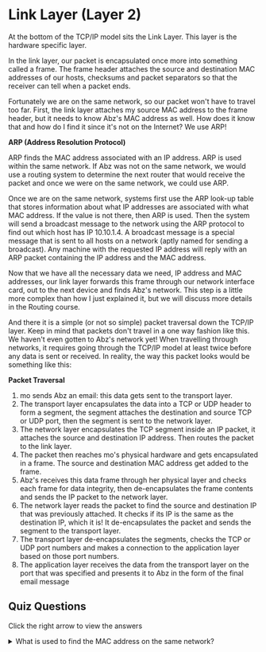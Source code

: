 # Link Layer (Layer 2)

At the bottom of the TCP/IP model sits the Link Layer. This layer is the hardware specific layer.

In the link layer, our packet is encapsulated once more into something called a frame. The frame header attaches the source and destination MAC addresses of our hosts, checksums and packet separators so that the receiver can tell when a packet ends. 

Fortunately we are on the same network, so our packet won't have to travel too far. First, the link layer attaches my source MAC address to the frame header, but it needs to know Abz's MAC address as well. How does it know that and how do I find it since it's not on the Internet? We use ARP!

<b>ARP (Address Resolution Protocol)</b>

ARP finds the MAC address associated with an IP address. ARP is used within the same network. If Abz was not on the same network, we would use a routing system to determine the next router that would receive the packet and once we were on the same network, we could use ARP. 

Once we are on the same network, systems first use the ARP look-up table that stores information about what IP addresses are associated with what MAC address. If the value is not there, then ARP is used. Then the system will send a broadcast message to the network using the ARP protocol to find out which host has IP 10.10.1.4. A broadcast message is a special message that is sent to all hosts on a network (aptly named for sending a broadcast). Any machine with the requested IP address will reply with an ARP packet containing the IP address and the MAC address.

Now that we have all the necessary data we need, IP address and MAC addresses, our link layer forwards this frame through our network interface card, out to the next device and finds Abz's network. This step is a little more complex than how I just explained it, but we will discuss more details in the Routing course.

And there it is a simple (or not so simple) packet traversal down the TCP/IP layer. Keep in mind that packets don't travel in a one way fashion like this. We haven't even gotten to Abz's network yet! When travelling through networks, it requires going through the TCP/IP model at least twice before any data is sent or received. In reality, the way this packet looks would be something like this: 

<b>Packet Traversal</b>

<ol>
<li>mo sends Abz an email: this data gets sent to the transport layer.</li>
<li>The transport layer encapsulates the data into a TCP or UDP header to form a segment, the segment attaches the destination and source TCP or UDP port, then the segment is sent to the network layer.</li>
<li>The network layer encapsulates the TCP segment inside an IP packet, it attaches the source and destination IP address. Then routes the packet to the link layer.</li>
<li>The packet then reaches mo's physical hardware and gets encapsulated in a frame. The source and destination MAC address get added to the frame.</li>
<li>Abz's receives this data frame through her physical layer and checks each frame for data integrity, then de-encapsulates the frame contents and sends the IP packet to the network layer.</li>
<li>The network layer reads the packet to find the source and destination IP that was previously attached. It checks if its IP is the same as the destination IP, which it is! It de-encapsulates the packet and sends the segment to the transport layer.</li>
<li>The transport layer de-encapsulates the segments, checks the TCP or UDP port numbers and makes a connection to the application layer based on those port numbers.</li>
<li>The application layer receives the data from the transport layer on the port that was specified and presents it to Abz in the form of the final email message</li>
</ol>

## Quiz Questions 

Click the right arrow to view the answers

<details>
<summary>What is used to find the MAC address on the same network?</summary>
ARP
</details>
